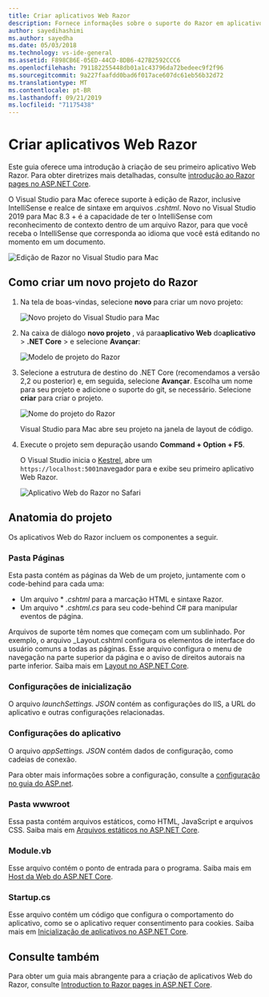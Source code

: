 ```yaml
---
title: Criar aplicativos Web Razor
description: Fornece informações sobre o suporte do Razor em aplicativos ASP.NET Core no Visual Studio para Mac.
author: sayedihashimi
ms.author: sayedha
ms.date: 05/03/2018
ms.technology: vs-ide-general
ms.assetid: F898CB6E-05ED-44CD-8DB6-427B2592CCC6
ms.openlocfilehash: 791182255448db01a1c43796da72bedeec9f2f96
ms.sourcegitcommit: 9a227faafdd0bad6f017ace607dc61eb56b32d72
ms.translationtype: MT
ms.contentlocale: pt-BR
ms.lasthandoff: 09/21/2019
ms.locfileid: "71175438"
---
```

# <a name="create-razor-web-apps"></a>Criar aplicativos Web Razor

Este guia oferece uma introdução à criação de seu primeiro aplicativo Web Razor. Para obter diretrizes mais detalhadas, consulte [introdução ao Razor pages no ASP.NET Core](https://docs.microsoft.com/aspnet/core/razor-pages/index).

O Visual Studio para Mac oferece suporte à edição de Razor, inclusive IntelliSense e realce de sintaxe em arquivos *.cshtml*. Novo no Visual Studio 2019 para Mac 8.3 + é a capacidade de ter o IntelliSense com reconhecimento de contexto dentro de um arquivo Razor, para que você receba o IntelliSense que corresponda ao idioma que você está editando no momento em um documento.

![Edição de Razor no Visual Studio para Mac](media/razor-2019.png)

## <a name="creating-a-new-razor-project"></a>Como criar um novo projeto do Razor

1. Na tela de boas-vindas, selecione **novo** para criar um novo projeto:

   ![Novo projeto do Visual Studio para Mac](media/razor-new.png)
1. Na caixa de diálogo **novo projeto** , vá para**aplicativo Web** do**aplicativo** >  **.NET Core** > e selecione **Avançar**:

   ![Modelo de projeto do Razor](media/razor-new-project1.png)
1. Selecione a estrutura de destino do .NET Core (recomendamos a versão 2,2 ou posterior) e, em seguida, selecione **Avançar**. Escolha um nome para seu projeto e adicione o suporte do git, se necessário. Selecione **criar** para criar o projeto.

   ![Nome do projeto do Razor](media/razor-new-project2.png)

   Visual Studio para Mac abre seu projeto na janela de layout de código.
1. Execute o projeto sem depuração usando **Command + Option + F5**.

   O Visual Studio inicia o [Kestrel](https://docs.microsoft.com/aspnet/core/fundamentals/servers/kestrel), abre um `https://localhost:5001`navegador para e exibe seu primeiro aplicativo Web Razor.

   ![Aplicativo Web do Razor no Safari](media/razor-webapp.png)

## <a name="project-anatomy"></a>Anatomia do projeto

Os aplicativos Web do Razor incluem os componentes a seguir.

### <a name="pages-folder"></a>Pasta Páginas

Esta pasta contém as páginas da Web de um projeto, juntamente com o code-behind para cada uma:
* Um arquivo * *.cshtml* para a marcação HTML e sintaxe Razor.
* Um arquivo * *.cshtml.cs* para seu code-behind C# para manipular eventos de página.

Arquivos de suporte têm nomes que começam com um sublinhado. Por exemplo, o arquivo _Layout.cshtml configura os elementos de interface do usuário comuns a todas as páginas. Esse arquivo configura o menu de navegação na parte superior da página e o aviso de direitos autorais na parte inferior. Saiba mais em [Layout no ASP.NET Core](https://docs.microsoft.com/aspnet/core/mvc/views/layout).

### <a name="launch-settings"></a>Configurações de inicialização

O arquivo *launchSettings. JSON* contém as configurações do IIS, a URL do aplicativo e outras configurações relacionadas.

### <a name="app-settings"></a>Configurações do aplicativo

O arquivo *appSettings. JSON* contém dados de configuração, como cadeias de conexão.

Para obter mais informações sobre a configuração, consulte a [configuração no guia do ASP.net](https://docs.microsoft.com/aspnet/core/fundamentals/configuration/index).

### <a name="wwwroot-folder"></a>Pasta wwwroot

Essa pasta contém arquivos estáticos, como HTML, JavaScript e arquivos CSS. Saiba mais em [Arquivos estáticos no ASP.NET Core](https://docs.microsoft.com/aspnet/core/fundamentals/static-files).

### <a name="programcs"></a>Module.vb

Esse arquivo contém o ponto de entrada para o programa. Saiba mais em [Host da Web do ASP.NET Core](https://docs.microsoft.com/aspnet/core/fundamentals/host/web-host).

### <a name="startupcs"></a>Startup.cs

Esse arquivo contém um código que configura o comportamento do aplicativo, como se o aplicativo requer consentimento para cookies. Saiba mais em [Inicialização de aplicativos no ASP.NET Core](https://docs.microsoft.com/aspnet/core/fundamentals/startup).

## <a name="see-also"></a>Consulte também

Para obter um guia mais abrangente para a criação de aplicativos Web do Razor, consulte [Introduction to Razor pages in ASP.NET Core](https://docs.microsoft.com/aspnet/core/razor-pages/index).
